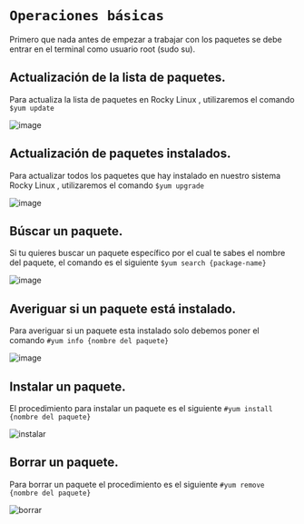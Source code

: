 # `Operaciones básicas`

Primero que nada antes de empezar a trabajar con los paquetes se debe entrar en el terminal como usuario root (sudo su).

## Actualización de la lista de paquetes.

Para actualiza la lista de paquetes en Rocky Linux , utilizaremos el comando `$yum update`

![image](https://user-images.githubusercontent.com/45163813/217208764-22c6670c-5ab8-4333-bddd-2d7ff09aaf21.PNG)

## Actualización de paquetes instalados.

Para actualizar todos los paquetes que hay instalado en nuestro sistema Rocky Linux , utilizaremos el comando `$yum upgrade`

![image](https://user-images.githubusercontent.com/45163813/217213243-823cf50d-54c7-435b-825c-081f3e32048e.PNG)

## Búscar un paquete.

Si tu quieres buscar un paquete específico por el cual te sabes el nombre del paquete, el comando es el siguiente `$yum search {package-name}`

![image](https://user-images.githubusercontent.com/114906861/217234226-909570a7-286f-4116-9bc4-4dc538efc69f.PNG)

## Averiguar si un paquete está instalado.

Para averiguar si un paquete esta instalado solo debemos poner el comando `#yum info {nombre del paquete}`

![image](https://user-images.githubusercontent.com/114906861/217235890-16099635-9270-4329-b7c4-1e2f6880b164.PNG)

## Instalar un paquete.

El procedimiento para instalar un paquete es el siguiente `#yum install {nombre del paquete}`

![instalar](https://user-images.githubusercontent.com/45163813/217525431-f338f47b-22b9-42d0-a46c-026c92213a9b.PNG)


## Borrar un paquete.
Para borrar un paquete el procedimiento es el siguiente `#yum remove {nombre del paquete}`

![borrar](https://user-images.githubusercontent.com/45163813/217527722-e21fb2fa-4a9a-4f51-82e8-164b29bc1e74.PNG)


